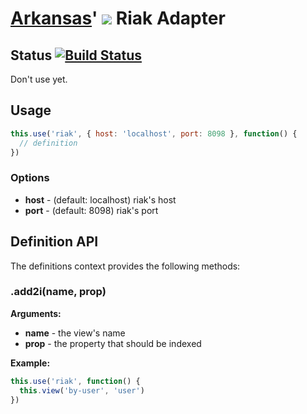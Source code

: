 # [Arkansas](https://github.com/rkusa/Arkansas)' ![](https://dl.dropbox.com/u/6699613/arkansas-logo.png) Riak Adapter

## Status [![Build Status](https://secure.travis-ci.org/rkusa/arkansas-riak.png)](http://travis-ci.org/rkusa/arkansas-riak)

Don't use yet.

## Usage

```js
this.use('riak', { host: 'localhost', port: 8098 }, function() {
  // definition
})
```

### Options

* **host** - (default: localhost) riak's host
* **port** - (default: 8098) riak's port

## Definition API

The definitions context provides the following methods:

### .add2i(name, prop)

**Arguments:**

* **name** - the view's name
* **prop** - the property that should be indexed

**Example:**

```js
this.use('riak', function() {
  this.view('by-user', 'user')
})
```